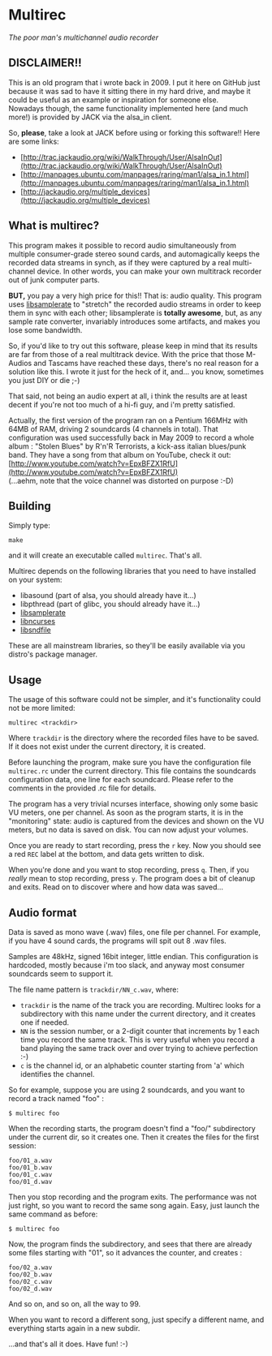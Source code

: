 Multirec
========

*The poor man's multichannel audio recorder*

DISCLAIMER!! 
-------------

This is an old program that i wrote back in 2009. I put it here on GitHub just because it was sad to have it sitting there in my hard drive, and maybe it could be useful as an example or inspiration for someone else.  
Nowadays though, the same functionality implemented here (and much more!) is provided by JACK via the alsa_in client.  

So, **please**, take a look at JACK before using or forking this software!! Here are some links:

* [http://trac.jackaudio.org/wiki/WalkThrough/User/AlsaInOut](http://trac.jackaudio.org/wiki/WalkThrough/User/AlsaInOut)
* [http://manpages.ubuntu.com/manpages/raring/man1/alsa_in.1.html](http://manpages.ubuntu.com/manpages/raring/man1/alsa_in.1.html)
* [http://jackaudio.org/multiple_devices](http://jackaudio.org/multiple_devices)


What is multirec?
-----------------
This program makes it possible to record audio simultaneously from multiple consumer-grade stereo sound cards, and automagically keeps the recorded data streams in synch, as if they were captured by a real multi-channel device.
In other words, you can make your own multitrack recorder out of junk computer parts.

__BUT,__ you pay a very high price for this!! That is: audio quality. This program uses [libsamplerate](http://www.mega-nerd.com/SRC/index.html) to "stretch" the recorded audio streams in order to keep them in sync with each other; libsamplerate is __totally awesome__, but, as any sample rate converter, invariably introduces some artifacts, and makes you lose some bandwidth.

So, if you'd like to try out this software, please keep in mind that its results are far from those of a real multitrack device. With the price that those M-Audios and Tascams have reached these days, there's no real reason for a solution like this. I wrote it just for the heck of it, and... you know, sometimes you just DIY or die ;-)

That said, not being an audio expert at all, i think the results are at least decent if you're not too much of a hi-fi guy, and i'm pretty satisfied.

Actually, the first version of the program ran on a Pentium 166MHz with 64MB of RAM, driving 2 soundcards (4 channels in total). That configuration was used successfully back in May 2009 to record a whole album : "Stolen Blues" by R'n'R Terrorists, a kick-ass italian blues/punk band. They have a song from that album on YouTube, check it out: [http://www.youtube.com/watch?v=EpxBFZX1RfU](http://www.youtube.com/watch?v=EpxBFZX1RfU)  
(...aehm, note that the voice channel was distorted on purpose :-D)


Building
--------

Simply type:

    make

and it will create an executable called `multirec`. That's all.

Multirec depends on the following libraries that you need to have installed on your system:

* libasound (part of alsa, you should already have it...)
* libpthread (part of glibc, you should already have it...)
* [libsamplerate](http://www.mega-nerd.com/SRC/index.html)
* [libncurses](http://www.gnu.org/software/ncurses/)
* [libsndfile](http://www.mega-nerd.com/libsndfile/)

These are all mainstream libraries, so they'll be easily available via you distro's package manager. 


Usage
-----
The usage of this software could not be simpler, and it's functionality could not be more limited:

    multirec <trackdir>

Where `trackdir` is the directory where the recorded files have to be saved. If it does not exist under the current directory, it is created.

Before launching the program, make sure you have the configuration file `multirec.rc` under the current directory. This file contains the soundcards configuration data, one line for each soundcard. Please refer to the comments in the provided .rc file for details.

The program has a very trivial ncurses interface, showing only some basic VU meters, one per channel. As soon as the program starts, it is in the "monitoring" state: audio is captured from the devices and shown on the VU meters, but no data is saved on disk. You can now adjust your volumes.

Once you are ready to start recording, press the `r` key. Now you should see a red `REC` label at the bottom, and data gets written to disk.

When you're done and you want to stop recording, press `q`. Then, if you _really_ mean to stop recording, press `y`. The program does a bit of cleanup and exits. Read on to discover where and how data was saved...

Audio format
------------

Data is saved as mono wave (.wav) files, one file per channel. For example, if you have 4 sound cards, the programs will spit out 8 .wav files.

Samples are 48kHz, signed 16bit integer, little endian. This configuration is hardcoded, mostly because i'm too slack, and anyway most consumer soundcards seem to support it.

The file name pattern is `trackdir/NN_c.wav`, where:

 * `trackdir` is the name of the track you are recording. Multirec looks for a subdirectory with this name under the current directory, and it creates one if needed.
 * `NN` is the session number, or a 2-digit counter that increments by 1 each time you record the same track. This is very useful when you record a band playing the same track over and over trying to achieve perfection :-)
 * `c` is the channel id, or an alphabetic counter starting from 'a' which identifies the channel.

So for example, suppose you are using 2 soundcards, and you want to record a track named "foo" :

    $ multirec foo

When the recording starts, the program doesn't find a "foo/" subdirectory under the current dir, so it creates one. Then it creates the files for the first session:

    foo/01_a.wav
    foo/01_b.wav
    foo/01_c.wav
    foo/01_d.wav

Then you stop recording and the program exits. The performance was not just right, so you want to record the same song again. Easy, just launch the same command as before:

    $ multirec foo

Now, the program finds the subdirectory, and sees that there are already some files starting with "01", so it advances the counter, and creates :

    foo/02_a.wav
    foo/02_b.wav
    foo/02_c.wav
    foo/02_d.wav

And so on, and so on, all the way to 99.

When you want to record a different song, just specify a different name, and everything starts again in a new subdir.

...and that's all it does. Have fun! :-)
